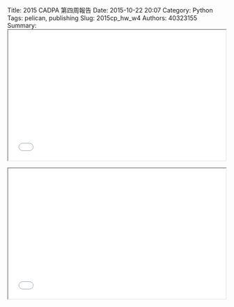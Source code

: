 Title: 2015 CADPA 第四周報告
Date: 2015-10-22 20:07
Category: Python
Tags: pelican, publishing
Slug: 2015cp_hw_w4
Authors: 40323155
Summary: <iframe src="40323155_cp_w4_p.html" width="500" height="300"></iframe>
    
<iframe src="40323155_cp_w4_p.html" width="500" height="300"></iframe>

